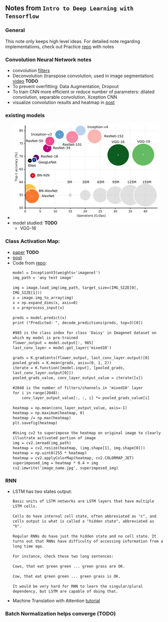 ## Notes from `Intro to Deep Learning with Tensorflow`

### General
 This note only keeps high level ideas. For detailed note regarding implementations, check out Practice [repo](https://github.com/ZhenguoChen/Intro2Tensorflow4DeepLearning) with notes

### Convolution Neural Network notes
* convolution [filters](https://www.saama.com/different-kinds-convolutional-filters/)
* Deconvolution (transpose convolution, used in image segmentation) [video](https://www.youtube.com/watch?v=nDPWywWRIRo) **TODO**
* To prevent overfitting: Data Augmentation, Dropout
* To train CNN more efficient or reduce number of parameters: dilated convolution, separable convolution, Xception CNN
* visualize convolution results and heatmap in [post](https://towardsdatascience.com/understanding-your-convolution-network-with-visualizations-a4883441533b)

### existing models
* ![](CV_models.jpg)
* model studied: **TODO**
    * VGG-16

### Class Activation Map:
* [paper](http://cnnlocalization.csail.mit.edu/) **TODO**
* [post](https://towardsdatascience.com/visual-interpretability-for-convolutional-neural-networks-2453856210ce)
* Code from [repo](https://github.com/anktplwl91/visualizing_convnets/blob/master/model_training_and_visualizations.py):
    ```
    model = InceptionV3(weights='imagenet')
    img_path = 'any test image'

    img = image.load_img(img_path, target_size=(IMG_SIZE[0], IMG_SIZE[1]))
    x = image.img_to_array(img)
    x = np.expand_dims(x, axis=0)
    x = preprocess_input(x)

    preds = model.predict(x)
    print ("Predicted: ", decode_predictions(preds, top=3)[0])

    #985 is the class index for class 'Daisy' in Imagenet dataset on which my model is pre-trained
    flower_output = model.output[:, 985]
    last_conv_layer = model.get_layer('mixed10')

    grads = K.gradients(flower_output, last_conv_layer.output)[0]
    pooled_grads = K.mean(grads, axis=(0, 1, 2))
    iterate = K.function([model.input], [pooled_grads, last_conv_layer.output[0]])
    pooled_grads_value, conv_layer_output_value = iterate([x])

    #2048 is the number of filters/channels in 'mixed10' layer
    for i in range(2048):
        conv_layer_output_value[:, :, i] *= pooled_grads_value[i]

    heatmap = np.mean(conv_layer_output_value, axis=-1)
    heatmap = np.maximum(heatmap, 0)
    heatmap /= np.max(heatmap)
    plt.savefig(heatmap)

    #Using cv2 to superimpose the heatmap on original image to clearly illustrate activated portion of image
    img = cv2.imread(img_path)
    heatmap = cv2.resize(heatmap, (img.shape[1], img.shape[0]))
    heatmap = np.uint8(255 * heatmap)
    heatmap = cv2.applyColorMap(heatmap, cv2.COLORMAP_JET)
    superimposed_img = heatmap * 0.4 + img
    cv2.imwrite('image_name.jpg', superimposed_img)
    ```

### RNN

* LSTM has two states output:
    ```
    Basic units of LSTM networks are LSTM layers that have multiple LSTM cells.

    Cells do have internal cell state, often abbreviated as "c", and cells output is what is called a "hidden state", abbreviated as "h".

    Regular RNNs do have just the hidden state and no cell state. It turns out that RNNs have difficulty of accessing information from a long time ago.

    For instance, check these two long sentences:

    Cows, that eat green green ... green grass are OK.

    Cow, that eat green green ... green grass is OK.

    It would be very hard for RNN to learn the singular/plural dependency, but LSTM are capable of doing that.
    ```
* Machine Translation with Attention [tutorial](https://www.tensorflow.org/tutorials/text/nmt_with_attention)

### Batch Normalization helps converge (TODO)